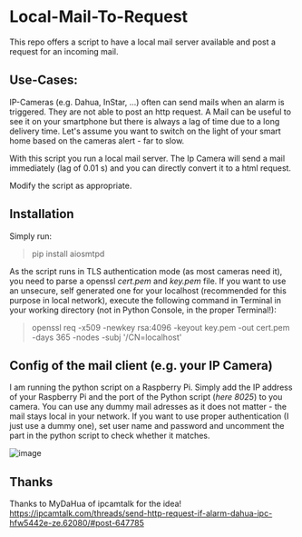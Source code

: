 # Local-Mail-To-Request

This repo offers a script to have a local mail server available and post a request for an incoming mail.

## Use-Cases:

IP-Cameras (e.g. Dahua, InStar, ...) often can send mails when an alarm is triggered. They are not able to post an http request.
A Mail can be useful to see it on your smartphone but there is always a lag of time due to a long delivery time. 
Let's assume you want to switch on the light of your smart home based on the cameras alert - far to slow.

With this script you run a local mail server. The Ip Camera will send a mail immediately (lag of 0.01 s) and you can directly convert it to a html request.

Modify the script as appropriate.

## Installation
Simply run:
> pip install aiosmtpd

As the script runs in TLS authentication mode (as most cameras need it), you need to parse a openssl *cert.pem* and *key.pem* file. If you want to use an unsecure, self generated one for your localhost (recommended for this purpose in local network), execute the following command in Terminal in your working directory (not in Python Console, in the proper Terminal!):
> openssl req -x509 -newkey rsa:4096 -keyout key.pem -out cert.pem -days 365 -nodes -subj '/CN=localhost'

## Config of the mail client (e.g. your IP Camera)

I am running the python script on a Raspberry Pi. Simply add the IP address of your Raspberry Pi and the port of the Python script (*here 8025*) to you camera. You can use any dummy mail adresses as it does not matter - the mail stays local in your network. If you want to use proper authentication (I just use a dummy one), set user name and password and uncomment the part in the python script to check whether it matches.

![image](https://user-images.githubusercontent.com/60820820/157892840-d9d2045c-9fda-4b00-ad12-ed7580f92a9b.png)


## Thanks
Thanks to MyDaHua of ipcamtalk for the idea! https://ipcamtalk.com/threads/send-http-request-if-alarm-dahua-ipc-hfw5442e-ze.62080/#post-647785
